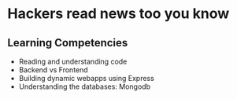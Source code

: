 # Hackers read news too you know

## Learning Competencies

- Reading and understanding code
- Backend vs Frontend
- Building dynamic webapps using Express
- Understanding the databases: Mongodb

